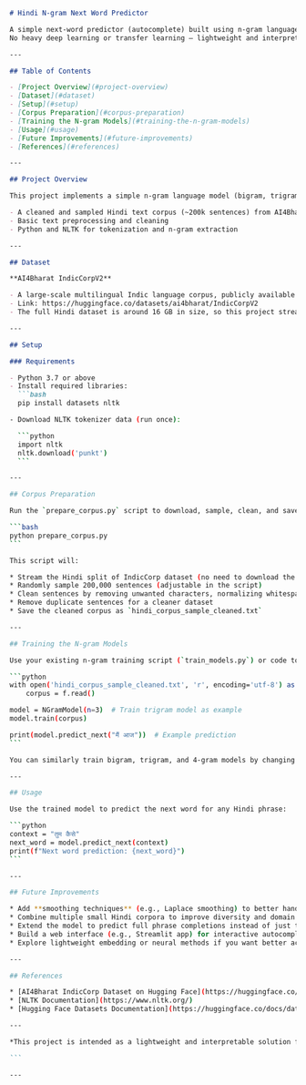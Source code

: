 
````markdown
# Hindi N-gram Next Word Predictor

A simple next-word predictor (autocomplete) built using n-gram language models trained on a sampled Hindi corpus from the AI4Bharat IndicCorp dataset.  
No heavy deep learning or transfer learning — lightweight and interpretable.

---

## Table of Contents

- [Project Overview](#project-overview)  
- [Dataset](#dataset)  
- [Setup](#setup)  
- [Corpus Preparation](#corpus-preparation)  
- [Training the N-gram Models](#training-the-n-gram-models)  
- [Usage](#usage)  
- [Future Improvements](#future-improvements)  
- [References](#references)  

---

## Project Overview

This project implements a simple n-gram language model (bigram, trigram, 4-gram) for Hindi language next-word prediction using:

- A cleaned and sampled Hindi text corpus (~200k sentences) from AI4Bharat IndicCorp dataset  
- Basic text preprocessing and cleaning  
- Python and NLTK for tokenization and n-gram extraction  

---

## Dataset

**AI4Bharat IndicCorpV2**

- A large-scale multilingual Indic language corpus, publicly available on Hugging Face Datasets.  
- Link: https://huggingface.co/datasets/ai4bharat/IndicCorpV2  
- The full Hindi dataset is around 16 GB in size, so this project streams and samples a smaller subset (~200,000 lines) for efficient training.  

---

## Setup

### Requirements

- Python 3.7 or above  
- Install required libraries:  
  ```bash
  pip install datasets nltk

- Download NLTK tokenizer data (run once):

  ```python
  import nltk
  nltk.download('punkt')
  ```

---

## Corpus Preparation

Run the `prepare_corpus.py` script to download, sample, clean, and save the Hindi corpus:

```bash
python prepare_corpus.py
```

This script will:

* Stream the Hindi split of IndicCorp dataset (no need to download the full 16GB)
* Randomly sample 200,000 sentences (adjustable in the script)
* Clean sentences by removing unwanted characters, normalizing whitespace
* Remove duplicate sentences for a cleaner dataset
* Save the cleaned corpus as `hindi_corpus_sample_cleaned.txt`

---

## Training the N-gram Models

Use your existing n-gram training script (`train_models.py`) or code to train models on the cleaned corpus:

```python
with open('hindi_corpus_sample_cleaned.txt', 'r', encoding='utf-8') as f:
    corpus = f.read()

model = NGramModel(n=3)  # Train trigram model as example
model.train(corpus)

print(model.predict_next("मैं आज"))  # Example prediction
```

You can similarly train bigram, trigram, and 4-gram models by changing the `n` parameter.

---

## Usage

Use the trained model to predict the next word for any Hindi phrase:

```python
context = "तुम कैसे"
next_word = model.predict_next(context)
print(f"Next word prediction: {next_word}")
```

---

## Future Improvements

* Add **smoothing techniques** (e.g., Laplace smoothing) to better handle unseen n-grams
* Combine multiple small Hindi corpora to improve diversity and domain adaptation
* Extend the model to predict full phrase completions instead of just the next word
* Build a web interface (e.g., Streamlit app) for interactive autocomplete
* Explore lightweight embedding or neural methods if you want better accuracy without heavy models

---

## References

* [AI4Bharat IndicCorp Dataset on Hugging Face](https://huggingface.co/datasets/ai4bharat/IndicCorpV2)
* [NLTK Documentation](https://www.nltk.org/)
* [Hugging Face Datasets Documentation](https://huggingface.co/docs/datasets/)

---

*This project is intended as a lightweight and interpretable solution for next-word prediction in Hindi without relying on deep learning models or large pretrained language models.*

```

---